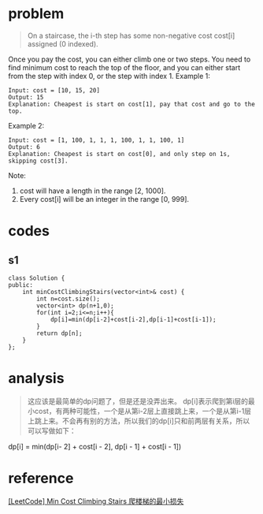 # problem
>On a staircase, the i-th step has some non-negative cost cost[i] assigned (0 indexed).

Once you pay the cost, you can either climb one or two steps. You need to find minimum cost to reach the top of the floor, and you can either start from the step with index 0, or the step with index 1.
Example 1:
```
Input: cost = [10, 15, 20]
Output: 15
Explanation: Cheapest is start on cost[1], pay that cost and go to the top.
```
Example 2:
```
Input: cost = [1, 100, 1, 1, 1, 100, 1, 1, 100, 1]
Output: 6
Explanation: Cheapest is start on cost[0], and only step on 1s, skipping cost[3].
```
Note:
1. cost will have a length in the range [2, 1000].
2. Every cost[i] will be an integer in the range [0, 999].

# codes

## s1
```
class Solution {
public:
    int minCostClimbingStairs(vector<int>& cost) {
        int n=cost.size();
        vector<int> dp(n+1,0);
        for(int i=2;i<=n;i++){
            dp[i]=min(dp[i-2]+cost[i-2],dp[i-1]+cost[i-1]);
        }
        return dp[n];
    }
};
```

# analysis
>这应该是最简单的dp问题了，但是还是没弄出来。
dp[i]表示爬到第i层的最小cost，有两种可能性，一个是从第i-2层上直接跳上来，一个是从第i-1层上跳上来。不会再有别的方法，所以我们的dp[i]只和前两层有关系，所以可以写做如下：

dp[i] = min(dp[i- 2] + cost[i - 2], dp[i - 1] + cost[i - 1])

# reference
[[LeetCode] Min Cost Climbing Stairs 爬楼梯的最小损失][1]


[1]:http://www.cnblogs.com/grandyang/p/8343874.html
